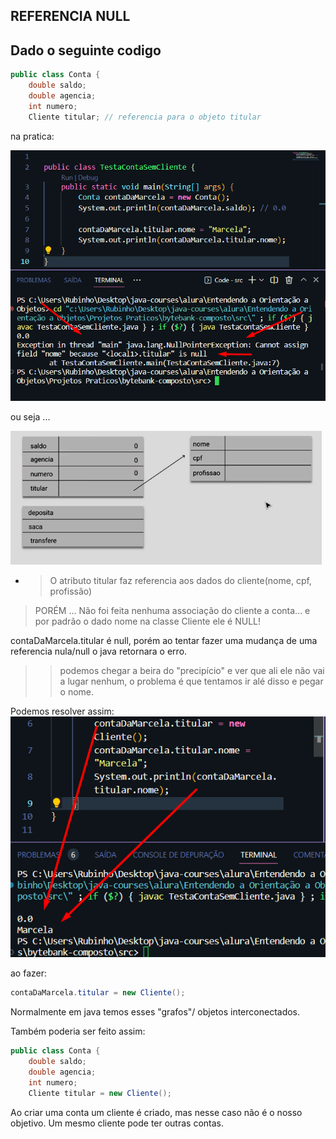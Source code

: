 ## REFERENCIA NULL

## Dado o seguinte codigo

```java
public class Conta {
    double saldo;
    double agencia;
    int numero;
    Cliente titular; // referencia para o objeto titular
```
na pratica:

![Alt text](img%20objects/nul151455.png)

ou seja ...


![Alt text](img%20objects/conta.png)

- > O atributo titular faz referencia aos dados do cliente(nome, cpf, profissão)

> PORÉM ... Não foi feita nenhuma associação do cliente a conta... e por padrão o dado nome na classe Cliente ele é NULL!

contaDaMarcela.titular é null, porém ao tentar fazer uma mudança de uma referencia nula/null o java retornara o erro.

>> podemos chegar a beira do "precipício" e ver que ali ele não vai a lugar nenhum, o problema é que tentamos ir alé disso e pegar o nome.

Podemos resolver assim: 
![Alt text](img%20objects/nul151434.png)

ao fazer: 
````java
contaDaMarcela.titular = new Cliente();
````
Normalmente em java temos esses "grafos"/ objetos interconectados.


Também poderia ser feito assim:

```java
public class Conta {
    double saldo;
    double agencia;
    int numero;
    Cliente titular = new Cliente(); 
```
Ao criar uma conta um cliente é criado, mas nesse caso não é o nosso objetivo. Um mesmo cliente pode ter outras contas.
